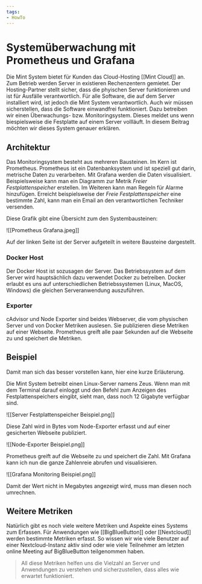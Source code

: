 ```yaml
---
tags:
- HowTo
---
```

# Systemüberwachung mit Prometheus und Grafana

Die Mint System bietet für Kunden das Cloud-Hosting [[Mint Cloud]] an. Zum Betrieb werden Server in existieren Rechenzentern gemietet. Der Hosting-Partner stellt sicher, dass die phyischen Server funktionieren und ist für Ausfälle verantwortlich. Für alle Software, die auf dem Server installiert wird, ist jedoch die Mint System verantwortlich. Auch wir müssen sicherstellen, dass die Software einwandfrei funktioniert. Dazu betreiben wir einen Überwachungs- bzw. Monitoringsystem. Dieses meldet uns wenn biespielsweise die Festplatte auf einem Server vollläuft. In diesem Beitrag möchten wir dieses System genauer erklären.

## Architektur

Das Monitoringsystem besteht aus mehreren Bausteinen. Im Kern ist Prometheus. Prometheus ist ein Datenbanksystem und ist speziell gut darin, metrische Daten zu verarbeiten. Mit Grafana werden die Daten visualisiert. Beispielsweise kann man ein Diagramm zur Metrik *Freier Festplattenspeicher* erstellen. Im Weiteren kann man Regeln für Alarme hinzufügen. Erreicht beispielsweise der *Freie Festplattenspeicher* eine bestimmte Zahl, kann man ein Email an den verantwortlichen Techniker versenden.

Diese Grafik gibt eine Übersicht zum den Systembausteinen:

![[Prometheus Grafana.jpeg]]

Auf der linken Seite ist der Server aufgeteilt in weitere Bausteine dargestellt.

### Docker Host

Der Docker Host ist sozusagen der Server. Das Betriebssystem auf dem Server wird hauptsächlich dazu verwendet Docker zu betreiben. Docker erlaubt es uns auf unterschiedlichen Betriebssystemen (Linux, MacOS, Windows) die gleichen Serveranwendung auszuführen.

### Exporter

cAdvisor und Node Exporter sind beides Webserver, die vom physischen Server und von Docker Metriken auslesen. Sie publizieren diese Metriken auf einer Webseite. Prometheus greift alle paar Sekunden auf die Webseite zu und speichert die Metriken.

## Beispiel

Damit man sich das besser vorstellen kann, hier eine kurze Erläuterung.

Die Mint System betreibt einen Linux-Server namens Zeus. Wenn man mit dem Terminal darauf einloggt und den Befehl zum Anzeigen des Festplattenspeichers eingibt, sieht man, dass noch 12 Gigabyte verfügbar sind.

![[Server Festplattenspeicher Beispiel.png]]

Diese Zahl wird in Bytes vom Node-Exporter erfasst und auf einer gesicherten Webseite publiziert.

![[Node-Exporter Beispiel.png]]

Prometheus greift auf die Webseite zu und speichert die Zahl. Mit Grafana kann ich nun die ganze Zahlenreie abrufen und visualisieren.

![[Grafana Monitoring Beispiel.png]]

Damit der Wert nicht in Megabytes angezeigt wird, muss man diesen noch umrechnen.

## Weitere Metriken

Natürlich gibt es noch viele weitere Metriken und Aspekte eines Systems zum Erfassen. Für Anwendungen wie [[BigBlueButton]] oder [[Nextcloud]] werden bestimmte Metriken erfasst. So wissen wir wie viele Benutzer auf einer Nextcloud-Instanz aktiv sind oder wie viele Teilnehmer am letzten online Meeting auf BigBlueButton teilgenommen haben.

> All diese Metriken helfen uns die Vielzahl an Server und Anwendungen zu verstehen und sicherzustellen, dass alles wie erwartet funktioniert.